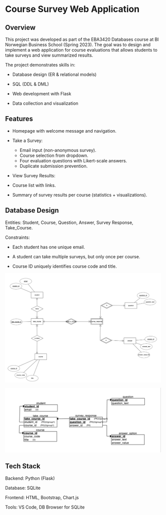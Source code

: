 # Course Survey Web Application

## Overview

This project was developed as part of the EBA3420 Databases course at BI Norwegian Business School (Spring 2023). The goal was to design and implement a web application for course evaluations that allows students to take surveys and view summarized results.

The project demonstrates skills in:

- Database design (ER & relational models)

- SQL (DDL & DML)

- Web development with Flask

- Data collection and visualization

## Features

- Homepage with welcome message and navigation.

- Take a Survey:
  - Email input (non-anonymous survey).
  - Course selection from dropdown.
  - Four evaluation questions with Likert-scale answers.
  - Duplicate submission prevention.

- View Survey Results:

- Course list with links.

- Summary of survey results per course (statistics + visualizations).

## Database Design

Entities: Student, Course, Question, Answer, Survey Response, Take_Course.

Constraints:

- Each student has one unique email.

- A student can take multiple surveys, but only once per course.

- Course ID uniquely identifies course code and title.

![imagealt](https://github.com/supawutlimk/Course-Survey-Web-Application/blob/75134ddaa5b08c40ed6b264ea3f44b601051eb2a/ER_Diagram.png)

![imagealt](https://github.com/supawutlimk/Course-Survey-Web-Application/blob/e298bbccd49b1dfc135a54696f9bc4ae7dd0bd43/Relational_Schema.png)

## Tech Stack

Backend: Python (Flask)

Database: SQLite

Frontend: HTML, Bootstrap, Chart.js

Tools: VS Code, DB Browser for SQLite

